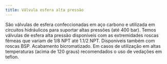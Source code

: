 ```yaml
---
title: Válvula esfera alta pressão
---
```


São válvulas de esfera confeccionadas em aço carbono e utilizada em circuitos hidráulicos para suportar altas pressões (até 400 bar). Temos válvulas de esfera alta pressão disponíveis com as extremidades roscas fêmeas que variam de 1/8 NPT até 1.1/2 NPT. Disponíveis também com roscas BSP. Acabamento bicromatizado. Em casos de utilização em altas temperaturas (acima de 120 graus) recomendados o uso de vedações em teflon.

